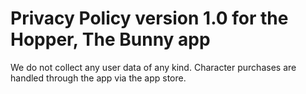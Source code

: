 # Privacy Policy version 1.0 for the Hopper, The Bunny app

We do not collect any user data of any kind.
Character purchases are handled through the app via the app store.
